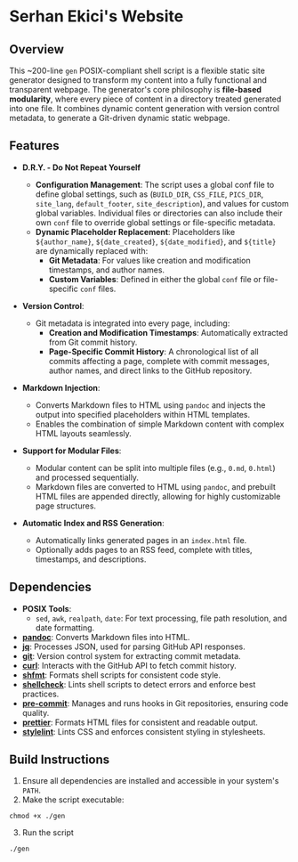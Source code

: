 # Serhan Ekici's Website

## Overview

This ~200-line `gen` POSIX-compliant shell script is a flexible static site generator designed to transform my content into a fully functional and transparent webpage. The generator's core philosophy is **file-based modularity**, where every piece of content in a directory treated generated into one file. It combines dynamic content generation with version control metadata, to generate a Git-driven dynamic static webpage.

## Features

- **D.R.Y. - Do Not Repeat Yourself**

  - **Configuration Management**: The script uses a global conf file to define global settings, such as (`BUILD_DIR`, `CSS_FILE`, `PICS_DIR`, `site_lang`, `default_footer`, `site_description`), and values for custom global variables. Individual files or directories can also include their own `conf` file to override global settings or file-specific metadata.
  - **Dynamic Placeholder Replacement**: Placeholders like `${author_name}`, `${date_created}`, `${date_modified}`, and `${title}` are dynamically replaced with:
    - **Git Metadata**: For values like creation and modification timestamps, and author names.
    - **Custom Variables**: Defined in either the global `conf` file or file-specific `conf` files.

- **Version Control**:

  - Git metadata is integrated into every page, including:
    - **Creation and Modification Timestamps**: Automatically extracted from Git commit history.
    - **Page-Specific Commit History**: A chronological list of all commits affecting a page, complete with commit messages, author names, and direct links to the GitHub repository.

- **Markdown Injection**:

  - Converts Markdown files to HTML using `pandoc` and injects the output into specified placeholders within HTML templates.
  - Enables the combination of simple Markdown content with complex HTML layouts seamlessly.

- **Support for Modular Files**:

  - Modular content can be split into multiple files (e.g., `0.md`, `0.html`) and processed sequentially.
  - Markdown files are converted to HTML using `pandoc`, and prebuilt HTML files are appended directly, allowing for highly customizable page structures.

- **Automatic Index and RSS Generation**:
  - Automatically links generated pages in an `index.html` file.
  - Optionally adds pages to an RSS feed, complete with titles, timestamps, and descriptions.

## Dependencies

- **POSIX Tools**:
  - `sed`, `awk`, `realpath`, `date`: For text processing, file path resolution, and date formatting.
- **[pandoc](https://pandoc.org/)**: Converts Markdown files into HTML.
- **[jq](https://jqlang.github.io/jq/)**: Processes JSON, used for parsing GitHub API responses.
- **[git](https://git-scm.com/)**: Version control system for extracting commit metadata.
- **[curl](https://curl.se/)**: Interacts with the GitHub API to fetch commit history.
- **[shfmt](https://github.com/mvdan/sh#shfmt)**: Formats shell scripts for consistent code style.
- **[shellcheck](https://github.com/koalaman/shellcheck)**: Lints shell scripts to detect errors and enforce best practices.
- **[pre-commit](https://pre-commit.com/)**: Manages and runs hooks in Git repositories, ensuring code quality.
- **[prettier](https://prettier.io/)**: Formats HTML files for consistent and readable output.
- **[stylelint](https://stylelint.io/)**: Lints CSS and enforces consistent styling in stylesheets.

## Build Instructions

1. Ensure all dependencies are installed and accessible in your system's `PATH`.
2. Make the script executable:

```
chmod +x ./gen
```

3. Run the script

```
./gen
```
